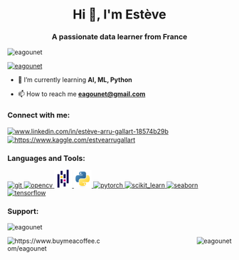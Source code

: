 <h1 align="center">Hi 👋, I'm Estève</h1>
<h3 align="center">A passionate data learner from France</h3>

<p align="left"> <img src="https://komarev.com/ghpvc/?username=eagounet&label=Profile%20views&color=0e75b6&style=flat" alt="eagounet" /> </p>

<p align="left"> <a href="https://github.com/ryo-ma/github-profile-trophy"><img src="https://github-profile-trophy.vercel.app/?username=eagounet" alt="eagounet" /></a> </p>

- 🌱 I’m currently learning **AI, ML, Python**

- 📫 How to reach me **eagounet@gmail.com**

<h3 align="left">Connect with me:</h3>
<p align="left">
<a href="https://linkedin.com/in/www.linkedin.com/in/estève-arru-gallart-18574b29b" target="blank"><img align="center" src="https://raw.githubusercontent.com/rahuldkjain/github-profile-readme-generator/master/src/images/icons/Social/linked-in-alt.svg" alt="www.linkedin.com/in/estève-arru-gallart-18574b29b" height="30" width="40" /></a>
<a href="https://kaggle.com/https://www.kaggle.com/estvearrugallart" target="blank"><img align="center" src="https://raw.githubusercontent.com/rahuldkjain/github-profile-readme-generator/master/src/images/icons/Social/kaggle.svg" alt="https://www.kaggle.com/estvearrugallart" height="30" width="40" /></a>
</p>

<h3 align="left">Languages and Tools:</h3>
<p align="left"> <a href="https://git-scm.com/" target="_blank" rel="noreferrer"> <img src="https://www.vectorlogo.zone/logos/git-scm/git-scm-icon.svg" alt="git" width="40" height="40"/> </a> <a href="https://opencv.org/" target="_blank" rel="noreferrer"> <img src="https://www.vectorlogo.zone/logos/opencv/opencv-icon.svg" alt="opencv" width="40" height="40"/> </a> <a href="https://pandas.pydata.org/" target="_blank" rel="noreferrer"> <img src="https://raw.githubusercontent.com/devicons/devicon/2ae2a900d2f041da66e950e4d48052658d850630/icons/pandas/pandas-original.svg" alt="pandas" width="40" height="40"/> </a> <a href="https://www.python.org" target="_blank" rel="noreferrer"> <img src="https://raw.githubusercontent.com/devicons/devicon/master/icons/python/python-original.svg" alt="python" width="40" height="40"/> </a> <a href="https://pytorch.org/" target="_blank" rel="noreferrer"> <img src="https://www.vectorlogo.zone/logos/pytorch/pytorch-icon.svg" alt="pytorch" width="40" height="40"/> </a> <a href="https://scikit-learn.org/" target="_blank" rel="noreferrer"> <img src="https://upload.wikimedia.org/wikipedia/commons/0/05/Scikit_learn_logo_small.svg" alt="scikit_learn" width="40" height="40"/> </a> <a href="https://seaborn.pydata.org/" target="_blank" rel="noreferrer"> <img src="https://seaborn.pydata.org/_images/logo-mark-lightbg.svg" alt="seaborn" width="40" height="40"/> </a> <a href="https://www.tensorflow.org" target="_blank" rel="noreferrer"> <img src="https://www.vectorlogo.zone/logos/tensorflow/tensorflow-icon.svg" alt="tensorflow" width="40" height="40"/> </a> </p>

<h3 align="left">Support:</h3>
<p>&nbsp;<img align="left" src="https://github-readme-stats.vercel.app/api?username=eagounet&show_icons=true&locale=en" alt="eagounet" /></p>
<p><img align="right" src="https://github-readme-streak-stats.herokuapp.com/?user=eagounet&" alt="eagounet" /></p>
<p><a href="https://www.buymeacoffee.com/eagounet"> <img align="left" src="https://cdn.buymeacoffee.com/buttons/v2/default-yellow.png" height="50" width="210" alt="https://www.buymeacoffee.com/eagounet" /></a></p><br><br>
